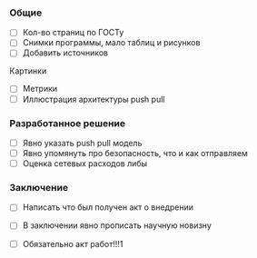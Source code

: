 ### Общие
- [ ] Кол-во страниц по ГОСТу
- [ ] Снимки программы, мало таблиц и рисунков
- [ ] Добавить источников

Картинки
- [ ] Метрики
- [ ] Иллюстрация архитектуры push pull

### Разработанное решение
- [ ] Явно указать push pull модель
- [ ] Явно упомянуть про безопасность, что и как отправляем
- [ ] Оценка сетевых расходов либы

### Заключение
- [ ] Написать что был получен акт о внедрении
- [ ] В заключении явно прописать научную новизну

- [ ] Обязательно акт работ!!!1